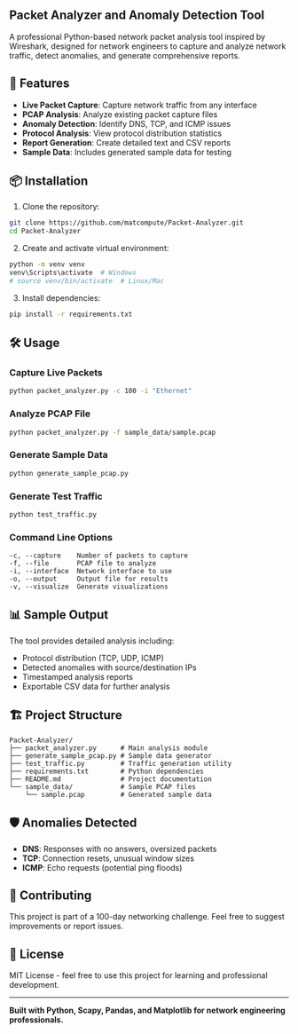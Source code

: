 ````markdown
````
## Packet Analyzer and Anomaly Detection Tool

A professional Python-based network packet analysis tool inspired by Wireshark, designed for network engineers to capture and analyze network traffic, detect anomalies, and generate comprehensive reports.

## 🚀 Features

- **Live Packet Capture**: Capture network traffic from any interface  
- **PCAP Analysis**: Analyze existing packet capture files  
- **Anomaly Detection**: Identify DNS, TCP, and ICMP issues  
- **Protocol Analysis**: View protocol distribution statistics  
- **Report Generation**: Create detailed text and CSV reports  
- **Sample Data**: Includes generated sample data for testing  

## 📦 Installation

1. Clone the repository:

```bash
git clone https://github.com/matcompute/Packet-Analyzer.git
cd Packet-Analyzer
````

2. Create and activate virtual environment:

```bash
python -m venv venv
venv\Scripts\activate  # Windows
# source venv/bin/activate  # Linux/Mac
```

3. Install dependencies:

```bash
pip install -r requirements.txt
```

## 🛠️ Usage

### Capture Live Packets

```bash
python packet_analyzer.py -c 100 -i "Ethernet"
```

### Analyze PCAP File

```bash
python packet_analyzer.py -f sample_data/sample.pcap
```

### Generate Sample Data

```bash
python generate_sample_pcap.py
```

### Generate Test Traffic

```bash
python test_traffic.py
```

### Command Line Options

```
-c, --capture    Number of packets to capture
-f, --file       PCAP file to analyze
-i, --interface  Network interface to use
-o, --output     Output file for results
-v, --visualize  Generate visualizations
```

## 📊 Sample Output

The tool provides detailed analysis including:

* Protocol distribution (TCP, UDP, ICMP)
* Detected anomalies with source/destination IPs
* Timestamped analysis reports
* Exportable CSV data for further analysis

## 🏗️ Project Structure

```
Packet-Analyzer/
├── packet_analyzer.py      # Main analysis module
├── generate_sample_pcap.py # Sample data generator
├── test_traffic.py         # Traffic generation utility
├── requirements.txt        # Python dependencies
├── README.md               # Project documentation
└── sample_data/            # Sample PCAP files
    └── sample.pcap         # Generated sample data
```

## 🛡️ Anomalies Detected

* **DNS**: Responses with no answers, oversized packets
* **TCP**: Connection resets, unusual window sizes
* **ICMP**: Echo requests (potential ping floods)

## 🤝 Contributing

This project is part of a 100-day networking challenge. Feel free to suggest improvements or report issues.

## 📄 License

MIT License - feel free to use this project for learning and professional development.

---

**Built with Python, Scapy, Pandas, and Matplotlib for network engineering professionals.**



`````
